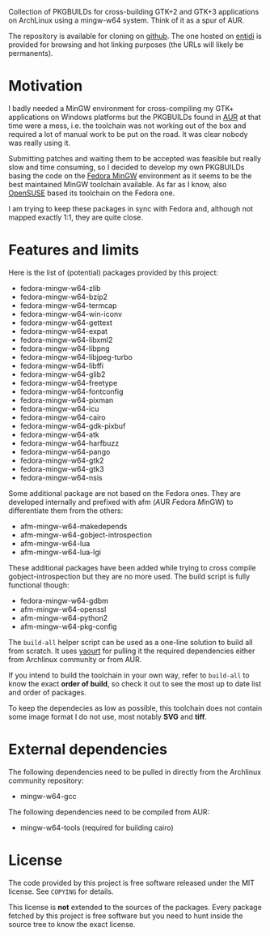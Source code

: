 Collection of PKGBUILDs for cross-building GTK+2 and GTK+3 applications on
ArchLinux using a mingw-w64 system. Think of it as a spur of AUR.

The repository is available for cloning on
[github](http://github.com/ntd/aur-fedora-mingw). The one hosted on
[entidi](http://dev.entidi.com/p/aur-fedora-mingw/source/tree/master/)
is provided for browsing and hot linking purposes (the URLs will likely
be permanents).

Motivation
==========

I badly needed a MinGW environment for cross-compiling my GTK+ applications on
Windows platforms but the PKGBUILDs found in [AUR](http://aur.archlinux.org/)
at that time were a mess, i.e. the toolchain was not working out of the box and
required a lot of manual work to be put on the road. It was clear nobody
was really using it.

Submitting patches and waiting them to be accepted was feasible but really slow
and time consuming, so I decided to develop my own PKGBUILDs basing the code on
the [Fedora MinGW](http://pkgs.fedoraproject.org/cgit/) environment as it seems
to be the best maintained MinGW toolchain available. As far as I know, also
[OpenSUSE](http://build.opensuse.org/project/show?project=windows:mingw) based
its toolchain on the Fedora one.

I am trying to keep these packages in sync with Fedora and, although not mapped
exactly 1:1, they are quite close.

Features and limits
===================

Here is the list of (potential) packages provided by this project:

* fedora-mingw-w64-zlib
* fedora-mingw-w64-bzip2
* fedora-mingw-w64-termcap
* fedora-mingw-w64-win-iconv
* fedora-mingw-w64-gettext
* fedora-mingw-w64-expat
* fedora-mingw-w64-libxml2
* fedora-mingw-w64-libpng
* fedora-mingw-w64-libjpeg-turbo
* fedora-mingw-w64-libffi
* fedora-mingw-w64-glib2
* fedora-mingw-w64-freetype
* fedora-mingw-w64-fontconfig
* fedora-mingw-w64-pixman
* fedora-mingw-w64-icu
* fedora-mingw-w64-cairo
* fedora-mingw-w64-gdk-pixbuf
* fedora-mingw-w64-atk
* fedora-mingw-w64-harfbuzz
* fedora-mingw-w64-pango
* fedora-mingw-w64-gtk2
* fedora-mingw-w64-gtk3
* fedora-mingw-w64-nsis

Some additional package are not based on the Fedora ones. They are
developed internally and prefixed with afm (*A*UR *F*edora *M*inGW) to
differentiate them from the others:

* afm-mingw-w64-makedepends
* afm-mingw-w64-gobject-introspection
* afm-mingw-w64-lua
* afm-mingw-w64-lua-lgi

These additional packages have been added while trying to cross compile
gobject-introspection but they are no more used. The build script is
fully functional though:

* fedora-mingw-w64-gdbm
* afm-mingw-w64-openssl
* afm-mingw-w64-python2
* afm-mingw-w64-pkg-config

The `build-all` helper script can be used as a one-line solution to build all
from scratch. It uses [yaourt](https://wiki.archlinux.org/index.php/Yaourt) for
pulling it the required dependencies either from Archlinux community or from
AUR.

If you intend to build the toolchain in your own way, refer to `build-all` to
know the exact **order of build**, so check it out to see the most up to date
list and order of packages.

To keep the dependecies as low as possible, this toolchain does not contain
some image format I do not use, most notably **SVG** and **tiff**.

External dependencies
=====================

The following dependencies need to be pulled in directly from the Archlinux
community repository:

* mingw-w64-gcc

The following dependencies need to be compiled from AUR:

* mingw-w64-tools (required for building cairo)

License
=======

The code provided by this project is free software released under the MIT
license. See `COPYING` for details.

This license is **not** extended to the sources of the packages. Every
package fetched by this project is free software but you need to hunt
inside the source tree to know the exact license.
